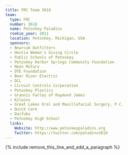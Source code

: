 ```yaml
---
title: FRC Team 3618
team:
  type: FRC
  number: 3618
  name: Petoskey Paladins
  rookie_year: 2011
  location: Petoskey, Michigan, USA
  sponsors:
  - Bearcub Outfitters
  - Hestia Women's Giving Circle
  - Public Schools of Petoskey
  - Petoskey Harbor Springs Community Foundation
  - Noon Rotary
  - DTE Foundation
  - Bear River Electric
  - DCL
  - Circuit Controls Corporation
  - Petoskey Plastics
  - Grannis Farley of Raymond James
  - Kilwins
  - Great Lakes Oral and Maxillofacial Surgery, P.C.
  - Quick Care
  - Daifuku
  - Petoskey High School
  links:
    Website: http://www.petoskeypaladins.org
    Twitter: https://twitter.com/paladins3618
---
```


{% include remove_this_line_and_add_a_paragraph %}